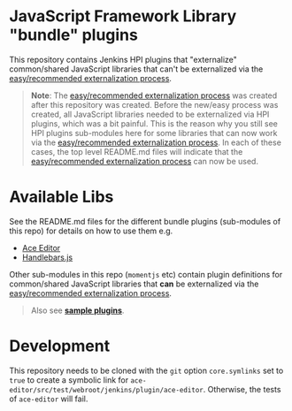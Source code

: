 # JavaScript Framework Library "bundle" plugins

This repository contains Jenkins HPI plugins that "externalize" common/shared JavaScript libraries
that can't be externalized via the [easy/recommended externalization process].

> __Note__: The [easy/recommended externalization process] was created after this repository was created.
> Before the new/easy process was created, all JavaScript libraries needed to be externalized via HPI plugins, which was a bit painful.
> This is the reason why you still see HPI plugins sub-modules here for some libraries that can now work via the
> [easy/recommended externalization process]. In each of these cases, the top level README.md files will indicate
> that the [easy/recommended externalization process] can now be used.

# Available Libs
See the README.md files for the different bundle plugins (sub-modules of this repo) for details on how to use them
e.g. 

* [Ace Editor](https://github.com/jenkinsci/js-libs/tree/master/ace-editor)  
* [Handlebars.js](https://github.com/jenkinsci/js-libs/tree/master/handlebars)
  
Other sub-modules in this repo (`momentjs` etc) contain plugin definitions for common/shared JavaScript libraries
that __can__ be externalized via the [easy/recommended externalization process].

> Also see __[sample plugins](https://github.com/jenkinsci/js-samples)__. 

# Development

This repository needs to be cloned with the `git` option `core.symlinks` set to `true` to create a symbolic link for `ace-editor/src/test/webroot/jenkins/plugin/ace-editor`.
Otherwise, the tests of `ace-editor` will fail.

[jenkins-js-modules]: https://github.com/tfennelly/jenkins-js-modules
[easy/recommended externalization process]: https://github.com/jenkinsci/js-samples/blob/master/step-04-externalize-libs/HOW-IT-WORKS.md#configure-node-build-to-externalize-dependencies
